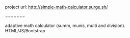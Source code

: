 project url: http://simple-math-calculator.surge.sh/

=======

adaptive math calculator (summ, munis, multi and division). HTML/JS/Bootstrap

